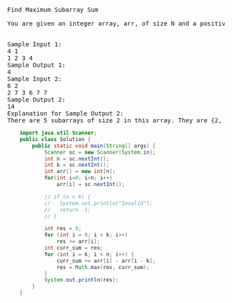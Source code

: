 <pre>
Find Maximum Subarray Sum

You are given an integer array, arr, of size N and a positive integer K. Out of all subarrays of 'arr' of size K, find the sum of the subarray that has the maximum sum.


Sample Input 1:
4 1
1 2 3 4
Sample Output 1:
4
Sample Input 2:
6 2
2 7 3 6 7 7
Sample Output 2:
14
Explanation for Sample Output 2:
There are 5 subarrays of size 2 in this array. They are {2, 7}, {7, 3}, {3, 6}, {6, 7}, {7, 7}. Since the subarray {7, 7} has the maximum sum among all the subarrays, the output will be 7 + 7 = 14
</pre>


```Java
    import java.util.Scanner;
    public class Solution {
        public static void main(String[] args) {
            Scanner sc = new Scanner(System.in);
            int n = sc.nextInt();
            int k = sc.nextInt();
            int arr[] = new int[n];
            for(int i=0; i<n; i++)
                arr[i] = sc.nextInt();

            // if (n < k) {
            //   System.out.println("Invalid");
            //   return -1;
            // }

            int res = 0;
            for (int i = 0; i < k; i++)
                res += arr[i];
            int curr_sum = res;
            for (int i = k; i < n; i++) {
                curr_sum += arr[i] - arr[i - k];
                res = Math.max(res, curr_sum);
            }
            System.out.println(res);
        }
    }
```
